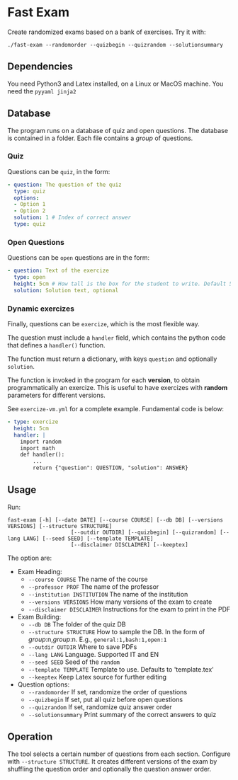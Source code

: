 # Fast Exam

Create randomized exams based on a bank of exercises.
Try it with:
```
./fast-exam --randomorder --quizbegin --quizrandom --solutionsummary
```

## Dependencies

You need Python3 and Latex installed, on a Linux or MacOS machine.
You need the `pyyaml jinja2`

## Database

The program runs on a database of quiz and open questions.
The database is contained in a folder. Each file contains a *group* of questions.

### Quiz
Questions can be `quiz`, in the form:
```yaml
- question: The question of the quiz
  type: quiz
  options:
  - Option 1
  - Option 2
  solution: 1 # Index of correct answer
  type: quiz
```

### Open Questions
Questions can be `open` questions are in the form:
```yaml
- question: Text of the exercize
  type: open
  height: 5cm # How tall is the box for the student to write. Default 5cm
  solution: Solution text, optional
```

### Dynamic exercizes

Finally,  questions can be `exercize`, which is the most flexible way.

The question must include a `handler` field, which contains the python code that defines a `handler()` function.

The function must return a dictionary, with keys `question` and optionally `solution`.

The function is invoked in the program for each **version**, to obtain programmatically an exercize. This is useful to have exercizes with **random** parameters for different versions.

See `exercize-vm.yml` for a complete example. Fundamental code is below: 

```yaml
- type: exercize
  height: 5cm
  handler: |
    import random
    import math
    def handler():
        ...
        return {"question": QUESTION, "solution": ANSWER}
```

## Usage

Run:
```
fast-exam [-h] [--date DATE] [--course COURSE] [--db DB] [--versions VERSIONS] [--structure STRUCTURE]
                    [--outdir OUTDIR] [--quizbegin] [--quizrandom] [--lang LANG] [--seed SEED] [--template TEMPLATE]
                    [--disclaimer DISCLAIMER] [--keeptex]
```

The option are:
- Exam Heading:
  - `--course COURSE` The name of the course
  - `--professor PROF` The name of the professor
  - `--institution INSTITUTION` The name of the institution
  - `--versions VERSIONS` How many versions of the exam to create
  - `--disclaimer DISCLAIMER` Instructions for the exam to print in the PDF
- Exam Building:
  - `--db DB` The folder of the quiz DB
  - `--structure STRUCTURE` How to sample the DB. In the form of *group*:n,*group*:n. E.g., `general:1,bash:1,open:1`
  - `--outdir OUTDIR` Where to save PDFs
  - `--lang LANG` Language. Supported IT and EN
  - `--seed SEED` Seed of the `random`
  - `--template TEMPLATE` Template to use. Defaults to 'template.tex'
  - `--keeptex` Keep Latex source for further editing
- Question options:
  - `--randomorder` If set, randomize the order of questions
  - `--quizbegin` If set, put all quiz before open questions
  - `--quizrandom` If set, randomize quiz answer order
  - `--solutionsummary` Print summary of the correct answers to quiz

## Operation

The tool selects a certain number of questions from each section. Configure with `--structure STRUCTURE`. It creates different versions of the exam by shuffling the question order and optionally the question answer order.








